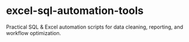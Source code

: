 # excel-sql-automation-tools
Practical SQL &amp; Excel automation scripts for data cleaning, reporting, and workflow optimization.
